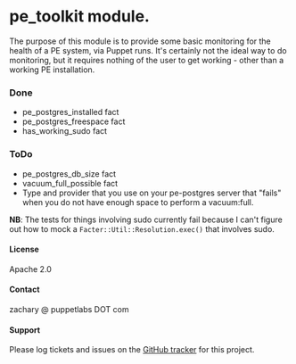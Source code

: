 # pe_toolkit module.

The purpose of this module is to provide some basic monitoring for the health of a PE system, via Puppet runs. It's certainly not the ideal way to do monitoring, but it requires nothing of the user to get working - other than a working PE installation.

### Done

  * pe_postgres_installed fact
  * pe_postgres_freespace fact
  * has_working_sudo fact

### ToDo

  * pe_postgres_db_size fact
  * vacuum_full_possible fact
  * Type and provider that you use on your pe-postgres server that "fails" when you do not have enough space to perform a vacuum:full.
  
**NB**: The tests for things involving sudo currently fail because I can't figure out how to mock a `Facter::Util::Resolution.exec()` that involves sudo.

#### License

Apache 2.0


#### Contact

zachary @ puppetlabs DOT com


#### Support

Please log tickets and issues on the [GitHub tracker](https://github.com/zacharyalexstern/pe_toolkit/issues) for this project.

